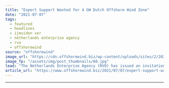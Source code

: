 ```yaml
---
title: "Expert Support Wanted for 4 GW Dutch Offshore Wind Zone"
date: "2021-07-07"
tags: 
  - featured
  - headlines
  - ijmuiden ver
  - netherlands enterprise agency
  - rvo
  - offshorewind
source: "offshorewind"
image_url: "https://cdn.offshorewind.biz/wp-content/uploads/sites/2/2021/02/04090008/TenneT-Issues-IJmuiden-Ver-Geotechnical-Soil-Investigation-Call.jpg"
image_fp: "/assets/img/post_thumbnails/60.jpg"
lead: "The Netherlands Enterprise Agency (RVO) has issued an invitation to tender seeking experts to"
article_url: "https://www.offshorewind.biz/2021/07/07/expert-support-wanted-for-4-gw-dutch-offshore-wind-zone/"
---
```


---
